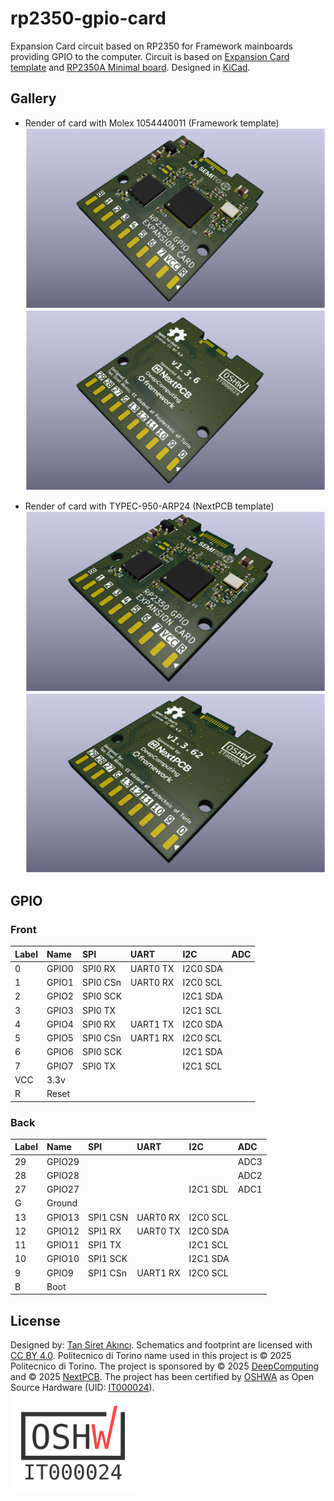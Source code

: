 # rp2350-gpio-card
Expansion Card circuit based on RP2350 for Framework mainboards providing GPIO to the computer. Circuit is based on [Expansion Card template](https://github.com/FrameworkComputer/ExpansionCards) and [RP2350A Minimal board](https://datasheets.raspberrypi.com/rp2350/hardware-design-with-rp2350.pdf). Designed in [KiCad](https://www.kicad.org/).

## Gallery
* Render of card with Molex 1054440011 (Framework template)
![RP2350 GPIO Card prototype render](rp2350gpiocard-front.png)
![RP2350 GPIO Card prototype render](rp2350gpiocard-back.png)

* Render of card with TYPEC-950-ARP24 (NextPCB template)
![RP2350 GPIO Card prototype render](rp2350gpiocard-front-2.png)
![RP2350 GPIO Card prototype render](rp2350gpiocard-back-2.png)

## GPIO
### Front
| Label | Name   | SPI       | UART       | I2C        | ADC |
| :---- | :----- | :-------- | :--------- | :--------- | :-- |
| 0     | GPIO0  | SPI0 RX   | UART0 TX   | I2C0 SDA   |     |
| 1     | GPIO1  | SPI0 CSn  | UART0 RX   | I2C0 SCL   |     |
| 2     | GPIO2  | SPI0 SCK  |            | I2C1 SDA   |     |
| 3     | GPIO3  | SPI0 TX   |            | I2C1 SCL   |     |
| 4     | GPIO4  | SPI0 RX   | UART1 TX   | I2C0 SDA   |     |
| 5     | GPIO5  | SPI0 CSn  | UART1 RX   | I2C0 SCL   |     |
| 6     | GPIO6  | SPI0 SCK  |            | I2C1 SDA   |     |
| 7     | GPIO7  | SPI0 TX   |            | I2C1 SCL   |     |
| VCC   | 3.3v   |           |            |            |     |
| R     | Reset  |           |            |            |     |

### Back
| Label | Name   | SPI       | UART       | I2C        | ADC   |
| :---- | :----- | :-------- | :--------- | :--------- | :---- |
| 29    | GPIO29 |           |            |            | ADC3  |
| 28    | GPIO28 |           |            |            | ADC2  |
| 27    | GPIO27 |           |            | I2C1 SDL   | ADC1  |
| G     | Ground |           |            |            |       |
| 13    | GPIO13 | SPI1 CSN  | UART0 RX   | I2C0 SCL   |       |
| 12    | GPIO12 | SPI1 RX   | UART0 TX   | I2C0 SDA   |       |
| 11    | GPIO11 | SPI1 TX   |            | I2C1 SCL   |       |
| 10    | GPIO10 | SPI1 SCK  |            | I2C1 SDA   |       |
| 9     | GPIO9  | SPI1 CSn  | UART1 RX   | I2C0 SCL   |       |
| B     | Boot   |           |            |            |       |

## License
Designed by: [Tan Siret Akıncı](https://github.com/tansiret).
Schematics and footprint are licensed with [CC BY 4.0](LICENSE).
Politecnico di Torino name used in this project is © 2025 Politecnico di Torino. The project is sponsored by © 2025 [DeepComputing](https://deepcomputing.io/) and © 2025 [NextPCB](https://www.nextpcb.com/).
The project has been certified by [OSHWA](https://oshwa.org/) as Open Source Hardware (UID: [IT000024](https://certification.oshwa.org/it000024.html)).
</br>
<a href="https://certification.oshwa.org/it000024.html">
   <img src="IT000024.svg" alt="image" style="width:200px;height:auto;">
</a>
